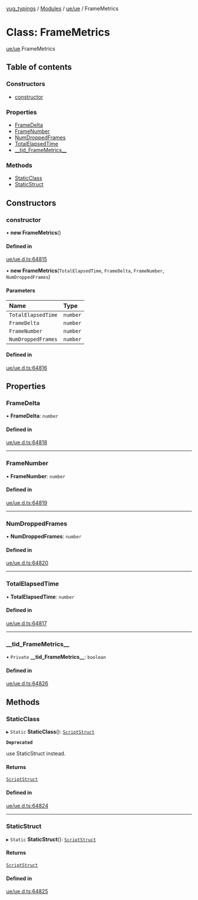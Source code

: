 [yug_typings](../README.md) / [Modules](../modules.md) / [ue/ue](../modules/ue_ue.md) / FrameMetrics

# Class: FrameMetrics

[ue/ue](../modules/ue_ue.md).FrameMetrics

## Table of contents

### Constructors

- [constructor](ue_ue.FrameMetrics.md#constructor)

### Properties

- [FrameDelta](ue_ue.FrameMetrics.md#framedelta)
- [FrameNumber](ue_ue.FrameMetrics.md#framenumber)
- [NumDroppedFrames](ue_ue.FrameMetrics.md#numdroppedframes)
- [TotalElapsedTime](ue_ue.FrameMetrics.md#totalelapsedtime)
- [\_\_tid\_FrameMetrics\_\_](ue_ue.FrameMetrics.md#__tid_framemetrics__)

### Methods

- [StaticClass](ue_ue.FrameMetrics.md#staticclass)
- [StaticStruct](ue_ue.FrameMetrics.md#staticstruct)

## Constructors

### constructor

• **new FrameMetrics**()

#### Defined in

[ue/ue.d.ts:64815](https://github.com/YugMetaverse/yug_typings/blob/25cad34/ue/ue.d.ts#L64815)

• **new FrameMetrics**(`TotalElapsedTime`, `FrameDelta`, `FrameNumber`, `NumDroppedFrames`)

#### Parameters

| Name | Type |
| :------ | :------ |
| `TotalElapsedTime` | `number` |
| `FrameDelta` | `number` |
| `FrameNumber` | `number` |
| `NumDroppedFrames` | `number` |

#### Defined in

[ue/ue.d.ts:64816](https://github.com/YugMetaverse/yug_typings/blob/25cad34/ue/ue.d.ts#L64816)

## Properties

### FrameDelta

• **FrameDelta**: `number`

#### Defined in

[ue/ue.d.ts:64818](https://github.com/YugMetaverse/yug_typings/blob/25cad34/ue/ue.d.ts#L64818)

___

### FrameNumber

• **FrameNumber**: `number`

#### Defined in

[ue/ue.d.ts:64819](https://github.com/YugMetaverse/yug_typings/blob/25cad34/ue/ue.d.ts#L64819)

___

### NumDroppedFrames

• **NumDroppedFrames**: `number`

#### Defined in

[ue/ue.d.ts:64820](https://github.com/YugMetaverse/yug_typings/blob/25cad34/ue/ue.d.ts#L64820)

___

### TotalElapsedTime

• **TotalElapsedTime**: `number`

#### Defined in

[ue/ue.d.ts:64817](https://github.com/YugMetaverse/yug_typings/blob/25cad34/ue/ue.d.ts#L64817)

___

### \_\_tid\_FrameMetrics\_\_

• `Private` **\_\_tid\_FrameMetrics\_\_**: `boolean`

#### Defined in

[ue/ue.d.ts:64826](https://github.com/YugMetaverse/yug_typings/blob/25cad34/ue/ue.d.ts#L64826)

## Methods

### StaticClass

▸ `Static` **StaticClass**(): [`ScriptStruct`](ue_ue.ScriptStruct.md)

**`Deprecated`**

use StaticStruct instead.

#### Returns

[`ScriptStruct`](ue_ue.ScriptStruct.md)

#### Defined in

[ue/ue.d.ts:64824](https://github.com/YugMetaverse/yug_typings/blob/25cad34/ue/ue.d.ts#L64824)

___

### StaticStruct

▸ `Static` **StaticStruct**(): [`ScriptStruct`](ue_ue.ScriptStruct.md)

#### Returns

[`ScriptStruct`](ue_ue.ScriptStruct.md)

#### Defined in

[ue/ue.d.ts:64825](https://github.com/YugMetaverse/yug_typings/blob/25cad34/ue/ue.d.ts#L64825)

